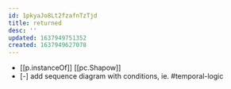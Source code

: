 ```yaml
---
id: 1pkyaJo8Lt2fzafnTzTjd
title: returned
desc: ''
updated: 1637949751352
created: 1637949627078
---
```




- [[p.instanceOf]] [[pc.Shapow]]
- [-] add sequence diagram with conditions, ie. #temporal-logic
 
